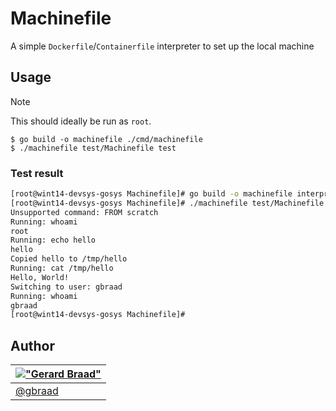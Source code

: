 Machinefile
===========

A simple `Dockerfile`/`Containerfile` interpreter to set up the local machine


## Usage

> [!NOTE]
> This should ideally be run as `root`.

```
$ go build -o machinefile ./cmd/machinefile
$ ./machinefile test/Machinefile test
```

### Test result

```bash
[root@wint14-devsys-gosys Machinefile]# go build -o machinefile interpreter.go
[root@wint14-devsys-gosys Machinefile]# ./machinefile test/Machinefile test
Unsupported command: FROM scratch
Running: whoami
root
Running: echo hello
hello
Copied hello to /tmp/hello
Running: cat /tmp/hello
Hello, World!
Switching to user: gbraad
Running: whoami
gbraad
[root@wint14-devsys-gosys Machinefile]#
```


## Author

| [!["Gerard Braad"](http://gravatar.com/avatar/e466994eea3c2a1672564e45aca844d0.png?s=60)](http://gbraad.nl "Gerard Braad <me@gbraad.nl>") |
|---|
| [@gbraad](https://gbraad.nl/social) |

